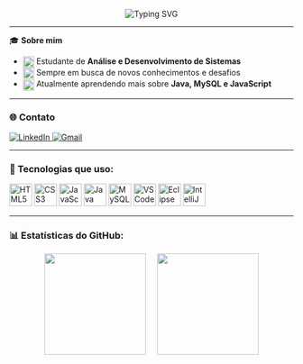 <p align="center">
  <img src="https://readme-typing-svg.herokuapp.com?lines=Olá!+Bem-vindo(a)+ao+perfil!;Meu+nome+é+Luana+Pereira;Sou+estudante+de+Análise+e+Desenvolvimento+de+Sistemas&center=true&width=650&height=60&color=F76C6C&size=22" alt="Typing SVG" />
</p>

---

🎓 **Sobre mim**

- <img src="https://media.giphy.com/media/l0MYrHA8GxIgExQhS/giphy.gif" alt="laptop" width="20" style="vertical-align:middle" /> Estudante de **Análise e Desenvolvimento de Sistemas**  
- <img src="https://media.giphy.com/media/26ufdipQqU2lhNA4g/giphy.gif" alt="rocket" width="20" style="vertical-align:middle" /> Sempre em busca de novos conhecimentos e desafios  
- <img src="https://media.giphy.com/media/l0MYt5jPR6QX5pnqM/giphy.gif" alt="plant" width="20" style="vertical-align:middle" /> Atualmente aprendendo mais sobre **Java, MySQL e JavaScript**

---

### 🌐 Contato

<p align="left">
  <a href="https://www.linkedin.com/in/luana-pereira-018593341" target="_blank">
    <img src="https://img.shields.io/badge/-LinkedIn-0A66C2?style=for-the-badge&logo=linkedin&logoColor=white" alt="LinkedIn">
  </a>
  <a href="mailto:luanapereira4516@gmail.com">
    <img src="https://img.shields.io/badge/-Email-D14836?style=for-the-badge&logo=gmail&logoColor=white" alt="Gmail">
  </a>
</p>

---

### 🚀 Tecnologias que uso:

<p align="left">
  <img src="https://cdn.jsdelivr.net/gh/devicons/devicon/icons/html5/html5-original.svg" width="40" height="40" alt="HTML5" />
  <img src="https://cdn.jsdelivr.net/gh/devicons/devicon/icons/css3/css3-original.svg" width="40" height="40" alt="CSS3" />
  <img src="https://cdn.jsdelivr.net/gh/devicons/devicon/icons/javascript/javascript-original.svg" width="40" height="40" alt="JavaScript" />
  <img src="https://cdn.jsdelivr.net/gh/devicons/devicon/icons/java/java-original.svg" width="40" height="40" alt="Java" />
  <img src="https://cdn.jsdelivr.net/gh/devicons/devicon/icons/mysql/mysql-original.svg" width="40" height="40" alt="MySQL" />
  <img src="https://cdn.jsdelivr.net/gh/devicons/devicon/icons/vscode/vscode-original.svg" width="40" height="40" alt="VS Code" />
  <img src="https://cdn.jsdelivr.net/gh/devicons/devicon/icons/eclipse/eclipse-original.svg" width="40" height="40" alt="Eclipse" />
  <img src="https://cdn.jsdelivr.net/gh/devicons/devicon/icons/intellij/intellij-original.svg" width="40" height="40" alt="IntelliJ IDEA" />
</p>

---

### 📊 Estatísticas do GitHub:

<p align="center" style="display: flex; gap: 20px; justify-content: center;">
  <img height="180em" src="https://github-readme-stats.vercel.app/api?username=LuluPereira&show_icons=true&theme=radical" />
  <img height="180em" src="https://github-readme-stats.vercel.app/api/top-langs/?username=LuluPereira&layout=compact&theme=radical" />
</p>
